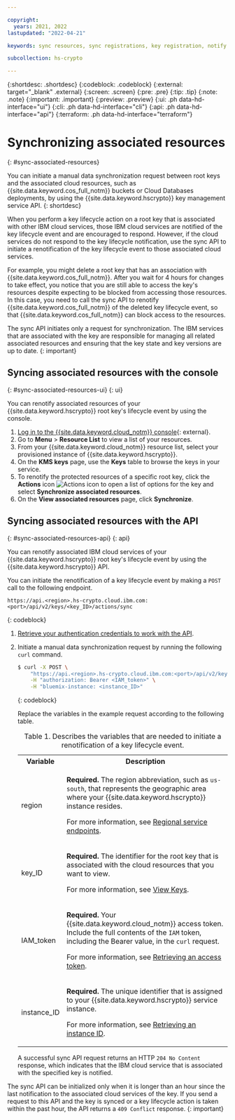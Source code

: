 ```yaml
---

copyright:
  years: 2021, 2022
lastupdated: "2022-04-21"

keywords: sync resources, sync registrations, key registration, notify key state to resources

subcollection: hs-crypto

---
```


{:shortdesc: .shortdesc}
{:codeblock: .codeblock}
{:external: target="_blank" .external}
{:screen: .screen}
{:pre: .pre}
{:tip: .tip}
{:note: .note}
{:important: .important}
{:preview: .preview}
{:ui: .ph data-hd-interface="ui"}
{:cli: .ph data-hd-interface="cli"}
{:api: .ph data-hd-interface="api"}
{:terraform: .ph data-hd-interface="terraform"}

# Synchronizing associated resources
{: #sync-associated-resources}

You can initiate a manual data synchronization request between root keys and the associated cloud resources, such as {{site.data.keyword.cos_full_notm}} buckets or Cloud Databases deployments, by using the {{site.data.keyword.hscrypto}} key management service API.
{: shortdesc}

When you perform a key lifecycle action on a root key that is associated with other IBM cloud services, those IBM cloud services are notified of the key lifecycle event and are encouraged to respond. However, if the cloud services do not respond to the key lifecycle notification, use the sync API to initiate a renotification of the key lifecycle event to those associated cloud services.

For example, you might delete a root key that has an association with {{site.data.keyword.cos_full_notm}}. After you wait for 4 hours for changes to take effect, you notice that you are still able to access the key's resources despite expecting to be blocked from accessing those resources. In this case, you need to call the sync API to renotify {{site.data.keyword.cos_full_notm}} of the deleted key lifecycle event, so that {{site.data.keyword.cos_full_notm}} can block access to the resources.

The sync API initiates only a request for synchronization. The IBM services that are associated with the key are responsible for managing all related associated resources and ensuring that the key state and key versions are up to date.
{: important}

## Syncing associated resources with the console
{: #sync-associated-resources-ui}
{: ui}

You can renotify associated resources of your {{site.data.keyword.hscrypto}} root key's lifecycle event by using the console.

1. [Log in to the {{site.data.keyword.cloud_notm}} console](https://cloud.ibm.com/){: external}.
2. Go to **Menu** &gt; **Resource List** to view a list of your resources.
3. From your {{site.data.keyword.cloud_notm}} resource list, select your provisioned instance of {{site.data.keyword.hscrypto}}.
4. On the **KMS keys** page, use the **Keys** table to browse the keys in your service.
5. To renotify the protected resources of a specific root key, click the **Actions** icon ![Actions icon](../icons/action-menu-icon.svg "Actions") to open a list of options for the key and select **Synchronize associated resources**.
6. On the **View associated resources** page, click **Synchronize**.

## Syncing associated resources with the API
{: #sync-associated-resources-api}
{: api}

You can renotify associated IBM cloud services of your {{site.data.keyword.hscrypto}} root key's lifecycle event by using the {{site.data.keyword.hscrypto}} API.

You can initiate the renotification of a key lifecycle event by making a `POST` call to the following endpoint.

```
https://api.<region>.hs-crypto.cloud.ibm.com:<port>/api/v2/keys/<key_ID>/actions/sync
```
{: codeblock}

1. [Retrieve your authentication credentials to work with the API](/docs/hs-crypto?topic=hs-crypto-set-up-kms-api).
2. Initiate a manual data synchronization request by running the following `curl` command.

    ```sh
    $ curl -X POST \
        "https://api.<region>.hs-crypto.cloud.ibm.com:<port>/api/v2/keys/<key_ID>/actions/sync" \
        -H "authorization: Bearer <IAM_token>" \
        -H "bluemix-instance: <instance_ID>"
    ```
    {: codeblock}

    Replace the variables in the example request according to the following table.

    <table>
      <tr>
        <th>Variable</th>
        <th>Description</th>
      </tr>

      <tr>
        <td>
          <varname>region</varname>
        </td>
        <td>
          <p>
            <strong>Required.</strong> The region abbreviation, such as <code>us-south</code>, that represents the
            geographic area where your {{site.data.keyword.hscrypto}} instance resides.
          </p>
          <p>For more information, see <a href="/docs/hs-crypto?topic=hs-crypto-regions#service-endpoints">Regional service endpoints</a>.</p>
        </td>
      </tr>

      <tr>
        <td>
          <varname>key_ID</varname>
        </td>
        <td>
          <p>
            <strong>Required.</strong> The identifier for the root key that is associated with the cloud resources that you want to view.
          </p>
          <p>For more information, see <a href="/docs/hs-crypto?topic=hs-crypto-view-keys">View Keys</a>.</p>
        </td>
      </tr>

      <tr>
        <td>
          <varname>IAM_token</varname>
        </td>
        <td>
          <p>
            <strong>Required.</strong> Your {{site.data.keyword.cloud_notm}} access token. Include the full contents of the <code>IAM</code> token, including the Bearer value, in the <code>curl</code> request.
          </p>
          <p>For more information, see <a href="/docs/hs-crypto?topic=hs-crypto-retrieve-access-token">Retrieving an access token</a>.</p>
        </td>
      </tr>

      <tr>
        <td>
          <varname>instance_ID</varname>
        </td>
        <td>
          <p>
            <strong>Required.</strong> The unique identifier that is assigned to your {{site.data.keyword.hscrypto}} service instance.
          </p>
          <p>For more information, see <a href="/docs/hs-crypto?topic=hs-crypto-retrieve-instance-ID">Retrieving an instance ID</a>.</p>
        </td>
      </tr>

      <caption>
        Table 1. Describes the variables that are needed to initiate a renotification of a key lifecycle event.
      </caption>
    </table>

    A successful sync API request returns an HTTP `204 No Content` response, which indicates that the IBM cloud service that is associated with the specified key is notified.

The sync API can be initialized only when it is longer than an hour since the last notification to the associated cloud services of the key. If you send a request to this API and the key is synced or a key lifecycle action is taken within the past hour, the API returns a `409 Conflict` response.
{: important}
